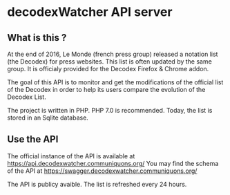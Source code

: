 # decodexWatcher API server

## What is this ?

At the end of 2016, Le Monde (french press group) released a notation list (the Decodex) for press websites. This list is often updated by the same group. It is officialy provided for the Decodex Firefox & Chrome addon.

The goal of this API is to monitor and get the modifications of the official list of the Decodex in order to help its users compare the evolution of the Decodex List.

The project is written in PHP. PHP 7.0 is recommended. Today, the list is stored in an Sqlite database.

## Use the API

The official instance of the API is available at https://api.decodexwatcher.communiquons.org/
You may find the schema of the API at https://swagger.decodexwatcher.communiquons.org/

The API is publicy avaible. The list is refreshed every 24 hours.